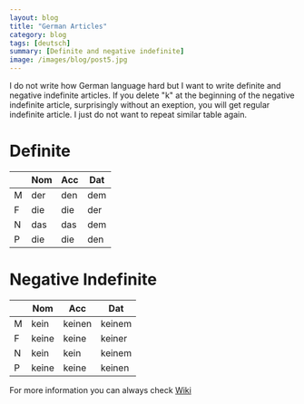 ```yaml
---
layout: blog
title: "German Articles"
category: blog
tags: [deutsch]  
summary: [Definite and negative indefinite]
image: /images/blog/post5.jpg
---
```


I do not write how German language hard but I want to write definite and negative indefinite articles. If you delete "k" at the beginning of the negative indefinite article, surprisingly without an exeption, you will get regular indefinite article. I just do not want to repeat similar table again.

# Definite
|     | Nom | Acc | Dat |
| --- | --- | --- | --- |
|  M  | der | den | dem |
|  F  | die | die | der |
|  N  | das | das | dem |
|  P  | die | die | den |

# Negative Indefinite
|     |  Nom  |  Acc   |  Dat   |
| --- | ----- | ------ | ------ |
|  M  | kein  | keinen | keinem |
|  F  | keine | keine  | keiner |
|  N  | kein  | kein   | keinem |
|  P  | keine | keine  | keinen |
 
For more information you can always check [Wiki]

[Wiki]: <https://en.wikipedia.org/wiki/German_articles>

